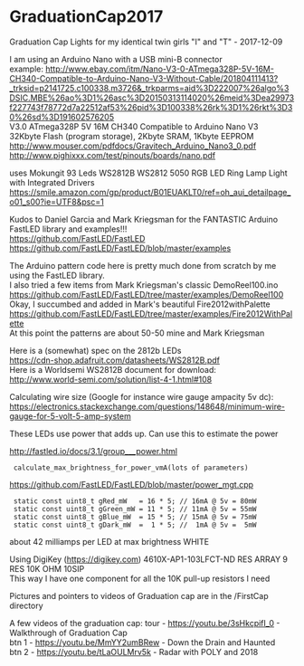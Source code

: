 # GraduationCap2017
Graduation Cap Lights for my identical twin girls "I" and "T" - 2017-12-09<br>

 I am using an Arduino Nano with a USB mini-B connector<br>
   example: http://www.ebay.com/itm/Nano-V3-0-ATmega328P-5V-16M-CH340-Compatible-to-Arduino-Nano-V3-Without-Cable/201804111413?_trksid=p2141725.c100338.m3726&_trkparms=aid%3D222007%26algo%3DSIC.MBE%26ao%3D1%26asc%3D20150313114020%26meid%3Dea29973f227743f78772d7a22512af53%26pid%3D100338%26rk%3D1%26rkt%3D30%26sd%3D191602576205<br>
            V3.0 ATmega328P 5V 16M CH340 Compatible to Arduino Nano V3<br>
            32Kbyte Flash (program storage), 2Kbyte SRAM, 1Kbyte EEPROM<br>
            http://www.mouser.com/pdfdocs/Gravitech_Arduino_Nano3_0.pdf<br>
            http://www.pighixxx.com/test/pinouts/boards/nano.pdf<br>

uses Mokungit 93 Leds WS2812B WS2812 5050 RGB LED Ring Lamp Light with Integrated Drivers<br>
  https://smile.amazon.com/gp/product/B01EUAKLT0/ref=oh_aui_detailpage_o01_s00?ie=UTF8&psc=1<br>

Kudos to Daniel Garcia and Mark Kriegsman for the FANTASTIC Arduino FastLED library and examples!!!<br>
  https://github.com/FastLED/FastLED<br>
  https://github.com/FastLED/FastLED/blob/master/examples<br>

The Arduino pattern code here is pretty much done from scratch by me using the FastLED library.<br>
I also tried a few items from Mark Kriegsman's classic DemoReel100.ino https://github.com/FastLED/FastLED/tree/master/examples/DemoReel100<br>
Okay, I succumbed and added in Mark's beautiful Fire2012withPalette https://github.com/FastLED/FastLED/tree/master/examples/Fire2012WithPalette<br>
At this point the patterns are about 50-50 mine and Mark Kriegsman<br>

Here is a (somewhat) spec on the 2812b LEDs<br>
  https://cdn-shop.adafruit.com/datasheets/WS2812B.pdf<br>
Here is a Worldsemi WS2812B document for download: <br>
  http://www.world-semi.com/solution/list-4-1.html#108<br>

Calculating wire size (Google for instance wire gauge ampacity 5v dc):<br>
  https://electronics.stackexchange.com/questions/148648/minimum-wire-gauge-for-5-volt-5-amp-system<br>

These LEDs use power that adds up. Can use this to estimate the power<br>

   http://fastled.io/docs/3.1/group___power.html<br>

     calculate_max_brightness_for_power_vmA(lots of parameters)
     
   https://github.com/FastLED/FastLED/blob/master/power_mgt.cpp<br>

     static const uint8_t gRed_mW   = 16 * 5; // 16mA @ 5v = 80mW
     static const uint8_t gGreen_mW = 11 * 5; // 11mA @ 5v = 55mW
     static const uint8_t gBlue_mW  = 15 * 5; // 15mA @ 5v = 75mW
     static const uint8_t gDark_mW  =  1 * 5; //  1mA @ 5v =  5mW
  
   about 42 milliamps per LED at max brightness WHITE<br>

Using DigiKey (https://digikey.com) 4610X-AP1-103LFCT-ND RES ARRAY 9 RES 10K OHM 10SIP<br>
   This way I have one component for all the 10K pull-up resistors I need<br>

Pictures and pointers to videos of Graduation cap are in the /FirstCap directory<br>

A few videos of the graduation cap:
tour - https://youtu.be/3sHkcpifI_0 - Walkthrough of Graduation Cap<br>
btn 1 - https://youtu.be/MmYY2umBRew - Down the Drain and Haunted<br>
btn 2 - https://youtu.be/tLaOULMrv5k - Radar with POLY and 2018<br>
